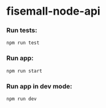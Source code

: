 # fisemall-node-api

### Run tests:

`npm run test`

### Run app:

`npm run start`
 
### Run app in dev mode:
 
`npm run dev`
